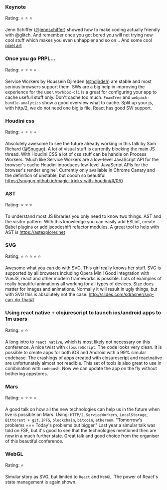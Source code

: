 ### Keynote
Rating: :star: :star: :star:

Jenn Schiffer ([@jennschiffer](https://twitter.com/jennschiffer)) showed how to make coding actually friendly with @glitch. And remember once you got bored you will not trying new cool stuff which makes you even unhappier and so on... And some cool [pixel art](http://jennmoney.biz/)

### Once you go PRPL...
Rating: :star: :star: :star: :star:

Service Workers by Houssein Djireden ([@hdjirdeh](https://twitter.com/hdjirdeh)) are stable and most serious browsers support them. SWs are a big help in improving the experience for the user. `Workbox-cli` is a great for configuring your app to cache usefull stuff only. Don't cache too much. `FoamTree` and `webpack-bundle-analytics` show a good overview what to cache. Split up your js, with http/2, we do not need one big js file. React has good SW support.

### Houdini css
Rating: :star: :star: :star: :star:

Absolutely awesome to see the future already working in this talk by Sam Richard ([@Snugug](https://twitter.com/Snugug)). A lot of visual stuff is currently blocking the main JS thread. With Houdini CSS a lot of css stuff can be handle on Process Workers. 'Much like Service Workers are a low-level JavaScript API for the browser's cache Houdini introduces low-level JavaScript APIs for the browser's render engine'.
Currently only available in Chrome Canary and the definition of unstable, but ooooh so beautiful.
https://snugug.github.io/magic-tricks-with-houdini/#/0/0

### AST
Rating: :star: :star: :star:

To understand most JS libraries you only need to know two things. AST and the visitor pattern. With this knowledge you can easily add ESLint, create Babel plugins or add jscodeshift refactor modules.
A great tool to help with AST is https://astexplorer.net

### SVG
Rating: :star: :star: :star: :star: :star:

Awesome what you can do with SVG. This girl really knows her stuff. SVG is supported by all browsers including Opera Mini! Good integration with VueJS, react and other modern frameworks is possible. Lots of examples of really beautiful animations all working for all types of devices. Size does matter for images and animations. Normally it will result in ugly things, but with SVG this is absolutely not the case.
http://slides.com/sdrasner/svg-can-do-that#/

### Using react native + clojurescript to launch ios/android apps to 1m users
Rating: :star: :star:

A long intro to `react native`, which is most likely not necessary on this conference. A nice twist with `closureScript`. The code looks very clean. It is possible to create apps for both iOS and Android with a 99% simular codebase. The crashlogs of apps created with closurescript and reactnative are unfortunately almost not readible. This set of tools is also great to use in combination with `codepush`. Now we can update the app on the fly without bothering appstores.

### Mars
Rating: :star: :star: :star: :star:

A good talk on how all the new technologies can help us in the future when live is possible on Mars.
Using: `HTTP/2`, `ServiceWorkers`, `LocalStorage`, `Bittorent + git`, `IPFS`, `blockchain`, `bitcoin`, `ethereum`.
"Tomorrow's problems === Today's problems but bigger."
Last year a simular talk was told on FSF, but it's good to see that the technologies mentioned then are now in a much further state. Great talk and good choice from the organiser of this beautiful conference.

### WebGL
Rating: :star:

Simular story as SVG, but limited to `React` and `WebGL`. The power of React's state management is again shown.
